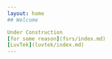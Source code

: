 ```yaml
---
layout: home
## Welcome 

Under Construction
[for some reason](fsrs/index.md)
[LuvTek](luvtek/index.md)
---
```


